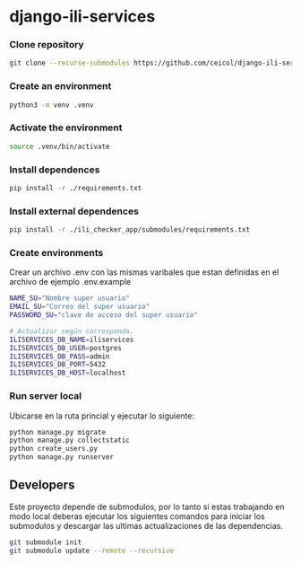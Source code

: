 # django-ili-services

### Clone repository

```bash
git clone --recurse-submodules https://github.com/ceicol/django-ili-services.git
```

### Create an environment

```bash
python3 -m venv .venv
```

### Activate the environment

```bash
source .venv/bin/activate
```

### Install dependences

```bash
pip install -r ./requirements.txt
```

### Install external dependences

```bash
pip install -r ./ili_checker_app/submodules/requirements.txt
```

### Create environments

Crear un archivo .env con las mismas varibales que estan definidas en el archivo de ejemplo .env.example

```bash
NAME_SU="Nombre super usuario"
EMAIL_SU="Correo del super usuario"
PASSWORD_SU="clave de acceso del super usuario"

# Actualizar según corresponda.
ILISERVICES_DB_NAME=iliservices
ILISERVICES_DB_USER=postgres
ILISERVICES_DB_PASS=admin
ILISERVICES_DB_PORT=5432
ILISERVICES_DB_HOST=localhost
```

### Run server local

Ubicarse en la ruta princial y ejecutar lo siguiente:

```bash
python manage.py migrate
python manage.py collectstatic
python create_users.py
python manage.py runserver
```

## Developers

Este proyecto depende de submodulos, por lo tanto si estas trabajando en modo local deberas ejecutar los siguientes comandos para iniciar los submodulos y descargar las ultimas actualizaciones de las dependencias.

```bash
git submodule init
git submodule update --remote --recursive
```
